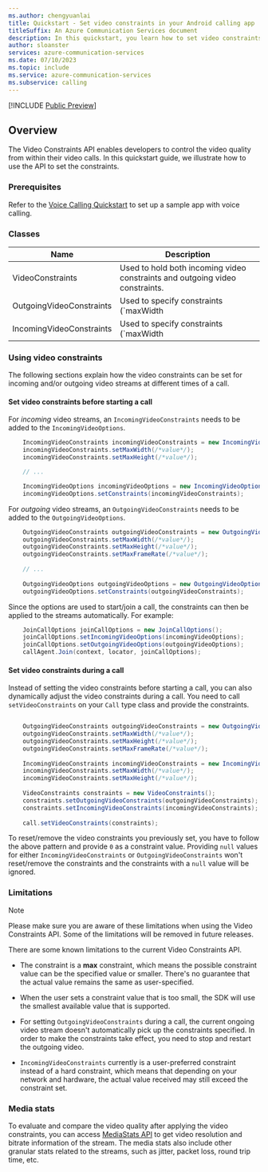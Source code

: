 ```yaml
---
ms.author: chengyuanlai
title: Quickstart - Set video constraints in your Android calling app
titleSuffix: An Azure Communication Services document
description: In this quickstart, you learn how to set video constraints in your existing Android calling app using Azure Communication Services.
author: sloanster
services: azure-communication-services
ms.date: 07/10/2023
ms.topic: include
ms.service: azure-communication-services
ms.subservice: calling
---
```


[!INCLUDE [Public Preview](../../../../includes/public-preview-include-document.md)]

## Overview
The Video Constraints API enables developers to control the video quality from within their video calls. In this quickstart guide, we illustrate how to use the API to set the constraints.

### Prerequisites
Refer to the [Voice Calling Quickstart](../../getting-started-with-calling.md?pivots=platform-android) to set up a sample app with voice calling.

### Classes
| Name | Description |
| - | - | 
| VideoConstraints | Used to hold both incoming video constraints and outgoing video constraints. |
| OutgoingVideoConstraints | Used to specify constraints (`maxWidth | maxHeight | maxFrameRate`) for outgoing video streams. | 
| IncomingVideoConstraints | Used to specify constraints (`maxWidth | maxHeight`) for incoming video streams. | 

### Using video constraints

The following sections explain how the video constraints can be set for incoming and/or outgoing video streams at different times of a call.

#### Set video constraints before starting a call

For *incoming* video streams, an `IncomingVideoConstraints` needs to be added to the `IncomingVideoOptions`.
```java
    IncomingVideoConstraints incomingVideoConstraints = new IncomingVideoConstraints();
    incomingVideoConstraints.setMaxWidth(/*value*/);
    incomingVideoConstraints.setMaxHeight(/*value*/);

    // ...

    IncomingVideoOptions incomingVideoOptions = new IncomingVideoOptions();
    incomingVideoOptions.setConstraints(incomingVideoConstraints);
```

For *outgoing* video streams, an `OutgoingVideoConstraints` needs to be added to the `OutgoingVideoOptions`.
```java
    OutgoingVideoConstraints outgoingVideoConstraints = new OutgoingVideoConstraints() 
    outgoingVideoConstraints.setMaxWidth(/*value*/); 
    outgoingVideoConstraints.setMaxHeight(/*value*/); 
    outgoingVideoConstraints.setMaxFrameRate(/*value*/); 
   
    // ...
    
    OutgoingVideoOptions outgoingVideoOptions = new OutgoingVideoOptions();
    outgoingVideoOptions.setConstraints(outgoingVideoConstraints);
```

Since the options are used to start/join a call, the constraints can then be applied to the streams automatically. For example:
```java
    JoinCallOptions joinCallOptions = new JoinCallOptions();
    joinCallOptions.setIncomingVideoOptions(incomingVideoOptions);
    joinCallOptions.setOutgoingVideoOptions(outgoingVideoOptions);
    callAgent.Join(context, locator, joinCallOptions);
```

#### Set video constraints during a call
Instead of setting the video constraints before starting a call, you can also dynamically adjust the video constraints during a call. You need to call `setVideoConstraints` on your `Call` type class and provide the constraints.
```java

    OutgoingVideoConstraints outgoingVideoConstraints = new OutgoingVideoConstraints();
    outgoingVideoConstraints.setMaxWidth(/*value*/); 
    outgoingVideoConstraints.setMaxHeight(/*value*/); 
    outgoingVideoConstraints.setMaxFrameRate(/*value*/); 
    
    IncomingVideoConstraints incomingVideoConstraints = new IncomingVideoConstraints();
    incomingVideoConstraints.setMaxWidth(/*value*/);
    incomingVideoConstraints.setMaxHeight(/*value*/);
  
    VideoConstraints constraints = new VideoConstraints();
    constraints.setOutgoingVideoConstraints(outgoingVideoConstraints);
    constraints.setIncomingVideoConstraints(incomingVideoConstraints);
    
    call.setVideoConstraints(constraints);
```

To reset/remove the video constraints you previously set, you have to follow the above pattern and provide `0` as a constraint value. Providing `null` values for either `IncomingVideoConstraints` or `OutgoingVideoConstraints` won't reset/remove the constraints and the constraints with a `null` value will be ignored. 

### Limitations

> [!NOTE]
> Please make sure you are aware of these limitations when using the Video Constraints API. 
> Some of the limitations will be removed in future releases.

There are some known limitations to the current Video Constraints API. 

* The constraint is a **max** constraint, which means the possible constraint value can be the specified value or smaller. There's no guarantee that the actual value remains the same as user-specified.

* When the user sets a constraint value that is too small, the SDK will use the smallest available value that is supported.

* For setting `OutgoingVideoConstraints` during a call, the current ongoing video stream doesn't automatically pick up the constraints specified. In order to make the constraints take effect, you need to stop and restart the outgoing video.

* `IncomingVideoConstraints` currently is a user-preferred constraint instead of a hard constraint, which means that depending on your network and hardware, the actual value received may still exceed the constraint set.

### Media stats
To evaluate and compare the video quality after applying the video constraints, you can access [MediaStats API](../../../../concepts/voice-video-calling/media-quality-sdk.md) to get video resolution and bitrate information of the stream. The media stats also include other granular stats related to the streams, such as jitter, packet loss, round trip time, etc.
